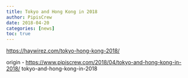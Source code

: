 ```yaml
---
title: Tokyo and Hong Kong in 2018
author: PipisCrew
date: 2018-04-20
categories: [news]
toc: true
---
```


https://haywirez.com/tokyo-hong-kong-2018/

origin - https://www.pipiscrew.com/2018/04/tokyo-and-hong-kong-in-2018/ tokyo-and-hong-kong-in-2018